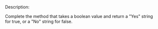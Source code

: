 Description:

Complete the method that takes a boolean value and return a "Yes" string for true, or a "No" string for false.
